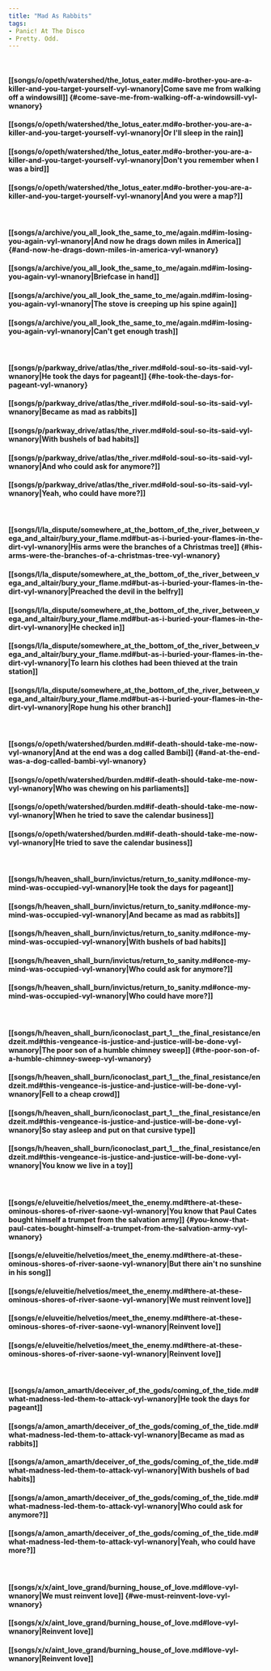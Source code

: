 ```yaml
---
title: "Mad As Rabbits"
tags:
- Panic! At The Disco
- Pretty. Odd.
---
```

&nbsp;
#### [[songs/o/opeth/watershed/the_lotus_eater.md#o-brother-you-are-a-killer-and-you-target-yourself-vyl-wnanory|Come save me from walking off a windowsill]] {#come-save-me-from-walking-off-a-windowsill-vyl-wnanory}
#### [[songs/o/opeth/watershed/the_lotus_eater.md#o-brother-you-are-a-killer-and-you-target-yourself-vyl-wnanory|Or I'll sleep in the rain]]
#### [[songs/o/opeth/watershed/the_lotus_eater.md#o-brother-you-are-a-killer-and-you-target-yourself-vyl-wnanory|Don't you remember when I was a bird]]
#### [[songs/o/opeth/watershed/the_lotus_eater.md#o-brother-you-are-a-killer-and-you-target-yourself-vyl-wnanory|And you were a map?]]
&nbsp;
#### [[songs/a/archive/you_all_look_the_same_to_me/again.md#im-losing-you-again-vyl-wnanory|And now he drags down miles in America]] {#and-now-he-drags-down-miles-in-america-vyl-wnanory}
#### [[songs/a/archive/you_all_look_the_same_to_me/again.md#im-losing-you-again-vyl-wnanory|Briefcase in hand]]
#### [[songs/a/archive/you_all_look_the_same_to_me/again.md#im-losing-you-again-vyl-wnanory|The stove is creeping up his spine again]]
#### [[songs/a/archive/you_all_look_the_same_to_me/again.md#im-losing-you-again-vyl-wnanory|Can't get enough trash]]
&nbsp;
#### [[songs/p/parkway_drive/atlas/the_river.md#old-soul-so-its-said-vyl-wnanory|He took the days for pageant]] {#he-took-the-days-for-pageant-vyl-wnanory}
#### [[songs/p/parkway_drive/atlas/the_river.md#old-soul-so-its-said-vyl-wnanory|Became as mad as rabbits]]
#### [[songs/p/parkway_drive/atlas/the_river.md#old-soul-so-its-said-vyl-wnanory|With bushels of bad habits]]
#### [[songs/p/parkway_drive/atlas/the_river.md#old-soul-so-its-said-vyl-wnanory|And who could ask for anymore?]]
#### [[songs/p/parkway_drive/atlas/the_river.md#old-soul-so-its-said-vyl-wnanory|Yeah, who could have more?]]
&nbsp;
#### [[songs/l/la_dispute/somewhere_at_the_bottom_of_the_river_between_vega_and_altair/bury_your_flame.md#but-as-i-buried-your-flames-in-the-dirt-vyl-wnanory|His arms were the branches of a Christmas tree]] {#his-arms-were-the-branches-of-a-christmas-tree-vyl-wnanory}
#### [[songs/l/la_dispute/somewhere_at_the_bottom_of_the_river_between_vega_and_altair/bury_your_flame.md#but-as-i-buried-your-flames-in-the-dirt-vyl-wnanory|Preached the devil in the belfry]]
#### [[songs/l/la_dispute/somewhere_at_the_bottom_of_the_river_between_vega_and_altair/bury_your_flame.md#but-as-i-buried-your-flames-in-the-dirt-vyl-wnanory|He checked in]]
#### [[songs/l/la_dispute/somewhere_at_the_bottom_of_the_river_between_vega_and_altair/bury_your_flame.md#but-as-i-buried-your-flames-in-the-dirt-vyl-wnanory|To learn his clothes had been thieved at the train station]]
#### [[songs/l/la_dispute/somewhere_at_the_bottom_of_the_river_between_vega_and_altair/bury_your_flame.md#but-as-i-buried-your-flames-in-the-dirt-vyl-wnanory|Rope hung his other branch]]
&nbsp;
#### [[songs/o/opeth/watershed/burden.md#if-death-should-take-me-now-vyl-wnanory|And at the end was a dog called Bambi]] {#and-at-the-end-was-a-dog-called-bambi-vyl-wnanory}
#### [[songs/o/opeth/watershed/burden.md#if-death-should-take-me-now-vyl-wnanory|Who was chewing on his parliaments]]
#### [[songs/o/opeth/watershed/burden.md#if-death-should-take-me-now-vyl-wnanory|When he tried to save the calendar business]]
#### [[songs/o/opeth/watershed/burden.md#if-death-should-take-me-now-vyl-wnanory|He tried to save the calendar business]]
&nbsp;
#### [[songs/h/heaven_shall_burn/invictus/return_to_sanity.md#once-my-mind-was-occupied-vyl-wnanory|He took the days for pageant]]
#### [[songs/h/heaven_shall_burn/invictus/return_to_sanity.md#once-my-mind-was-occupied-vyl-wnanory|And became as mad as rabbits]]
#### [[songs/h/heaven_shall_burn/invictus/return_to_sanity.md#once-my-mind-was-occupied-vyl-wnanory|With bushels of bad habits]]
#### [[songs/h/heaven_shall_burn/invictus/return_to_sanity.md#once-my-mind-was-occupied-vyl-wnanory|Who could ask for anymore?]]
#### [[songs/h/heaven_shall_burn/invictus/return_to_sanity.md#once-my-mind-was-occupied-vyl-wnanory|Who could have more?]]
&nbsp;
#### [[songs/h/heaven_shall_burn/iconoclast_part_1__the_final_resistance/endzeit.md#this-vengeance-is-justice-and-justice-will-be-done-vyl-wnanory|The poor son of a humble chimney sweep]] {#the-poor-son-of-a-humble-chimney-sweep-vyl-wnanory}
#### [[songs/h/heaven_shall_burn/iconoclast_part_1__the_final_resistance/endzeit.md#this-vengeance-is-justice-and-justice-will-be-done-vyl-wnanory|Fell to a cheap crowd]]
#### [[songs/h/heaven_shall_burn/iconoclast_part_1__the_final_resistance/endzeit.md#this-vengeance-is-justice-and-justice-will-be-done-vyl-wnanory|So stay asleep and put on that cursive type]]
#### [[songs/h/heaven_shall_burn/iconoclast_part_1__the_final_resistance/endzeit.md#this-vengeance-is-justice-and-justice-will-be-done-vyl-wnanory|You know we live in a toy]]
&nbsp;
#### [[songs/e/eluveitie/helvetios/meet_the_enemy.md#there-at-these-ominous-shores-of-river-saone-vyl-wnanory|You know that Paul Cates bought himself a trumpet from the salvation army]] {#you-know-that-paul-cates-bought-himself-a-trumpet-from-the-salvation-army-vyl-wnanory}
#### [[songs/e/eluveitie/helvetios/meet_the_enemy.md#there-at-these-ominous-shores-of-river-saone-vyl-wnanory|But there ain't no sunshine in his song]]
#### [[songs/e/eluveitie/helvetios/meet_the_enemy.md#there-at-these-ominous-shores-of-river-saone-vyl-wnanory|We must reinvent love]]
#### [[songs/e/eluveitie/helvetios/meet_the_enemy.md#there-at-these-ominous-shores-of-river-saone-vyl-wnanory|Reinvent love]]
#### [[songs/e/eluveitie/helvetios/meet_the_enemy.md#there-at-these-ominous-shores-of-river-saone-vyl-wnanory|Reinvent love]]
&nbsp;
#### [[songs/a/amon_amarth/deceiver_of_the_gods/coming_of_the_tide.md#what-madness-led-them-to-attack-vyl-wnanory|He took the days for pageant]]
#### [[songs/a/amon_amarth/deceiver_of_the_gods/coming_of_the_tide.md#what-madness-led-them-to-attack-vyl-wnanory|Became as mad as rabbits]]
#### [[songs/a/amon_amarth/deceiver_of_the_gods/coming_of_the_tide.md#what-madness-led-them-to-attack-vyl-wnanory|With bushels of bad habits]]
#### [[songs/a/amon_amarth/deceiver_of_the_gods/coming_of_the_tide.md#what-madness-led-them-to-attack-vyl-wnanory|Who could ask for anymore?]]
#### [[songs/a/amon_amarth/deceiver_of_the_gods/coming_of_the_tide.md#what-madness-led-them-to-attack-vyl-wnanory|Yeah, who could have more?]]
&nbsp;
#### [[songs/x/x/aint_love_grand/burning_house_of_love.md#love-vyl-wnanory|We must reinvent love]] {#we-must-reinvent-love-vyl-wnanory}
#### [[songs/x/x/aint_love_grand/burning_house_of_love.md#love-vyl-wnanory|Reinvent love]]
#### [[songs/x/x/aint_love_grand/burning_house_of_love.md#love-vyl-wnanory|Reinvent love]]
